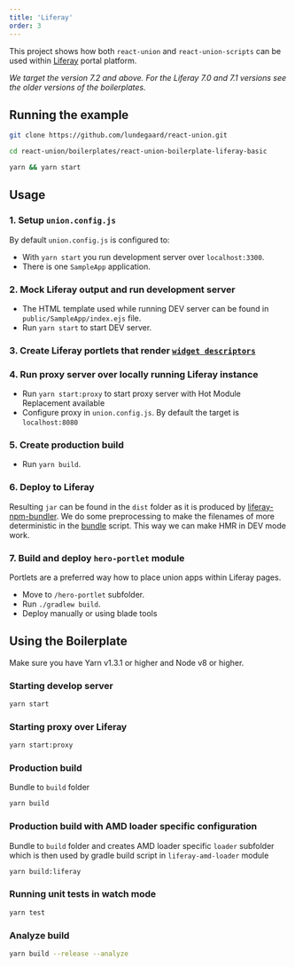 ```yaml
---
title: 'Liferay'
order: 3
---
```


This project shows how both `react-union` and `react-union-scripts` can be used within [Liferay](https://dev.liferay.com/) portal platform.

_We target the version 7.2 and above. For the Liferay 7.0 and 7.1 versions see the older versions of the boilerplates._

## Running the example

```sh
git clone https://github.com/lundegaard/react-union.git

cd react-union/boilerplates/react-union-boilerplate-liferay-basic

yarn && yarn start
```

## Usage

### 1. Setup `union.config.js`

By default `union.config.js` is configured to:

- With `yarn start` you run development server over `localhost:3300`.
- There is one `SampleApp` application.

### 2. Mock Liferay output and run development server

- The HTML template used while running DEV server can be found in `public/SampleApp/index.ejs` file.
- Run `yarn start` to start DEV server.

### 3. Create Liferay portlets that render [`widget descriptors`](https://github.com/lundegaard/react-union/blob/master/packages/react-union/API.md#widget-descriptor)

### 4. Run proxy server over locally running Liferay instance

- Run `yarn start:proxy` to start proxy server with Hot Module Replacement available
- Configure proxy in `union.config.js`. By default the target is `localhost:8080`

### 5. Create production build

- Run `yarn build`.

### 6. Deploy to Liferay

Resulting `jar` can be found in the `dist` folder as it is produced by [liferay-npm-bundler](https://github.com/liferay/liferay-js-toolkit/). We do some preprocessing to make the filenames of more deterministic in the [bundle](https://github.com/lundegaard/react-union/blob/master/packages/react-union-liferay-build-tools/scripts/bundle.js) script. This way we can make HMR in DEV mode work.

### 7. Build and deploy `hero-portlet` module

Portlets are a preferred way how to place union apps within Liferay pages.

- Move to `/hero-portlet` subfolder.
- Run `./gradlew build`.
- Deploy manually or using blade tools

## Using the Boilerplate

Make sure you have Yarn v1.3.1 or higher and Node v8 or higher.

### Starting develop server

```sh
yarn start
```

### Starting proxy over Liferay

```sh
yarn start:proxy
```

### Production build

Bundle to `build` folder

```sh
yarn build
```

### Production build with AMD loader specific configuration

Bundle to `build` folder and creates AMD loader specific `loader` subfolder which is then used by gradle build script in `liferay-amd-loader` module

```sh
yarn build:liferay
```

### Running unit tests in watch mode

```sh
yarn test
```

### Analyze build

```sh
yarn build --release --analyze
```
